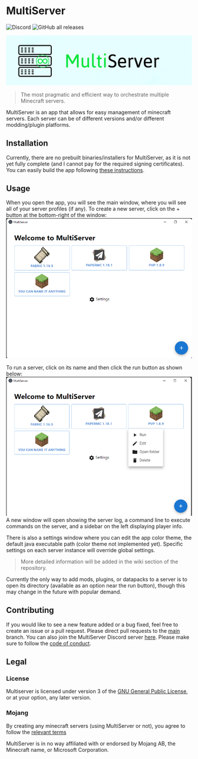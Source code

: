 # MultiServer

![Discord](https://img.shields.io/discord/912005072563617862?color=5865f2&label=Discord&logo=Discord&logoColor=ffffff&style=for-the-badge)
![GitHub all releases](https://img.shields.io/github/downloads/dheerajpv/multiserver/total?logo=Github&style=for-the-badge)

![MultiServer](img/banner.jpg)

> The most pragmatic and efficient way to orchestrate multiple Minecraft servers.

MultiServer is an app that allows for easy management of minecraft servers.
Each server can be of different versions and/or different modding/plugin platforms.

## Installation

Currently, there are no prebuilt binaries/installers for MultiServer, as it is not yet fully complete (and I cannot pay for the required signing certificates).
You can easily build the app following [these instructions](BUILDING.md).

## Usage

When you open the app, you will see the main window, where you will see all of your server profiles (if any).
To create a new server, click on the + button at the bottom-right of the window:
![Main window](img/readme/screenshot_main.png)

To run a server, click on its name and then click the run button as shown below:
![Server options](img/readme/screenshot_options.png)
A new window will open showing the server log, a command line to execute commands on the server, and a sidebar on the left displaying player info.

There is also a settings window where you can edit the app color theme, the default java executable path (color theme not implemented yet).
Specific settings on each server instance will override global settings.

> More detailed information will be added in the wiki section of the repository.

Currently the only way to add mods, plugins, or datapacks to a server is to open its directory (available as an option near the run button), though this may change in the future with popular demand.

## Contributing

If you would like to see a new feature added or a bug fixed, feel free to create an issue or a pull request.
Please direct pull requests to the [main](https://github.com/dheerajpv/multiserver/tree/main) branch.
You can also join the MultiServer Discord server [here](https://discord.gg/CvEwcynFfe).
Please make sure to follow the [code of conduct](CODE_OF_CONDUCT.md).

## Legal

### License

Multiserver is licensed under version 3 of the [GNU General Public License](LICENSE), or at your option, any later version.

### Mojang

By creating any minecraft servers (using MultiServer or not), you agree to follow the [relevant terms](https://www.minecraft.net/en-us/terms)

MultiServer is in no way affiliated with or endorsed by Mojang AB, the Minecraft name, or Microsoft Corporation.
